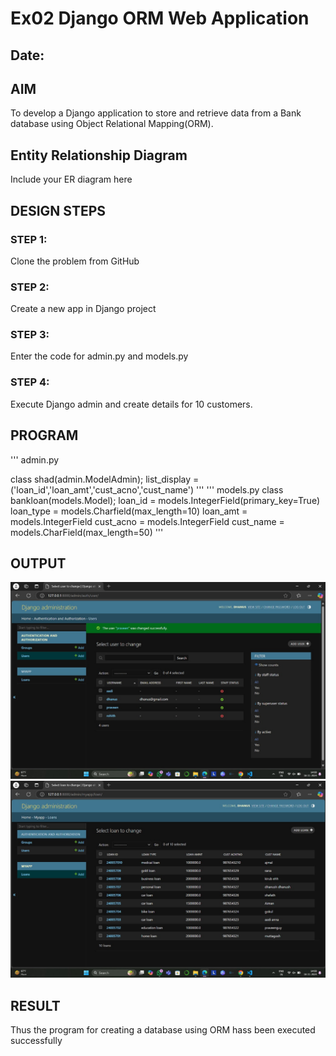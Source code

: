 # Ex02 Django ORM Web Application
## Date: 

## AIM
To develop a Django application to store and retrieve data from a Bank database using Object Relational Mapping(ORM).

## Entity Relationship Diagram

Include your ER diagram here

## DESIGN STEPS

### STEP 1:
Clone the problem from GitHub

### STEP 2:
Create a new app in Django project

### STEP 3:
Enter the code for admin.py and models.py

### STEP 4:
Execute Django admin and create details for 10 customers.

## PROGRAM
'''
admin.py

class shad(admin.ModelAdmin);
        list_display = ('loan_id','loan_amt','cust_acno','cust_name')
'''
'''
models.py
class bankloan(models.Model);
    loan_id = models.IntegerField(primary_key=True)
    loan_type = models.Charfield(max_length=10)
    loan_amt = models.IntegerField
    cust_acno = models.IntegerField
    cust_name = models.CharField(max_length=50)
'''



## OUTPUT
![alt text](loopie1.jpg)
![alt text](loopie2.jpg)


## RESULT
Thus the program for creating a database using ORM hass been executed successfully
